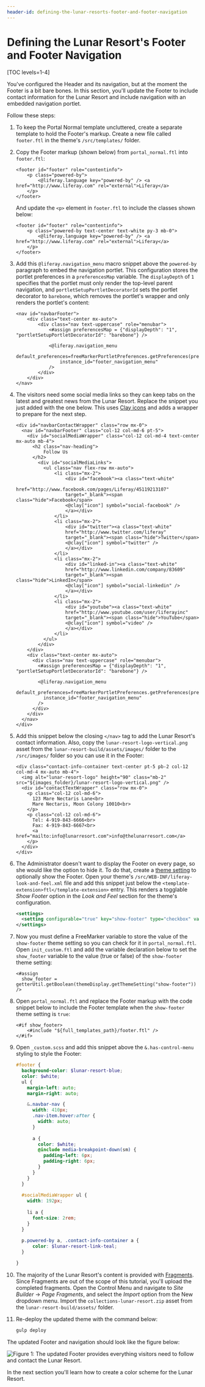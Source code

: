 ```yaml
---
header-id: defining-the-lunar-resorts-footer-and-footer-navigation
---
```


# Defining the Lunar Resort's Footer and Footer Navigation

[TOC levels=1-4]

You've configured the Header and its navigation, but at the moment the Footer is 
a bit bare bones. In this section, you'll update the Footer to include contact 
information for the Lunar Resort and include navigation with an embedded 
navigation portlet. 

Follow these steps:

1.  To keep the Portal Normal template uncluttered, create a separate template 
    to hold the Footer's markup. Create a new file called `footer.ftl` in the 
    theme's `/src/templates/` folder.
    
2.  Copy the Footer markup (shown below) from `portal_normal.ftl` into 
    `footer.ftl`:
    
    ```markup
    <footer id="footer" role="contentinfo">
  		<p class="powered-by">
  			<@liferay.language key="powered-by" /> <a href="http://www.liferay.com" rel="external">Liferay</a>
  		</p>
  	</footer>
    ```
    
    And update the `<p>` element in `footer.ftl` to include the classes shown 
    below:
    
    ```markup
    <footer id="footer" role="contentinfo">
  		<p class="powered-by text-center text-white py-3 mb-0">
  			<@liferay.language key="powered-by" /> <a href="http://www.liferay.com" rel="external">Liferay</a>
  		</p>
  	</footer>
    ```     

3.  Add this `@liferay.navigation_menu` macro snippet above the `powered-by` 
    paragraph to embed the navigation portlet. This configuration stores the 
    portlet preferences in a `preferencesMap` variable. The `displayDepth` of 
    `1` specifies that the portlet must only render the top-level parent 
    navigation, and `portletSetupPortletDecoratorId` sets the portlet decorator 
    to `barebone`, which removes the portlet's wrapper and only renders the 
    portlet's content:

    ```markup
    <nav id="navbarFooter">
    	<div class="text-center mx-auto">
    		<div class="nav text-uppercase" role="menubar">
    			<#assign preferencesMap = {"displayDepth": "1", "portletSetupPortletDecoratorId": "barebone"} />

    			<@liferay.navigation_menu
    				default_preferences=freeMarkerPortletPreferences.getPreferences(preferencesMap)
    				instance_id="footer_navigation_menu"
    			/>
    		</div>
    	</div>
    </nav>
    ```

4.  The visitors need some social media links so they can keep tabs on the 
    latest and greatest news from the Lunar Resort. Replace the snippet you just 
    added with the one below. This uses [Clay icons](https://clayui.com/docs/components/icons.html) 
    and adds a wrapper to prepare for the next step.
    
    ```markup
    <div id="navbarContactWrapper" class="row mx-0">
      <nav id="navbarFooter" class="col-12 col-md-6 pt-5">
        <div id="socialMediaWrapper" class="col-12 col-md-4 text-center mx-auto mb-4">
          <h2 class="nav-heading">
              Follow Us
          </h2>
            <div id="socialMediaLinks">
              <ul class="nav flex-row mx-auto">
                  <li class="mx-2">
                      <div id="facebook"><a class="text-white"
                      href="http://www.facebook.com/pages/Liferay/45119213107" 
                      target="_blank"><span class="hide">Facebook</span>
                      <@clay["icon"] symbol="social-facebook" />
                      </a></div>
                  </li>
                  <li class="mx-2">
                      <div id="twitter"><a class="text-white" 
                      href="http://www.twitter.com/liferay" 
                      target="_blank"><span class="hide">Twitter</span>
                      <@clay["icon"] symbol="twitter" />
                      </a></div>
                  </li>
                  <li class="mx-2">
                      <div id="linked-in"><a class="text-white"
                      href="http://www.linkedin.com/company/83609" 
                      target="_blank"><span class="hide">LinkedIn</span>
                      <@clay["icon"] symbol="social-linkedin" />
                      </a></div>
                  </li>
                  <li class="mx-2">
                      <div id="youtube"><a class="text-white"
                      href="http://www.youtube.com/user/liferayinc" 
                      target="_blank"><span class="hide">YouTube</span>
                      <@clay["icon"] symbol="video" />
                      </a></div>
                  </li>
              </ul>
            </div>
        </div>
        <div class="text-center mx-auto">
          <div class="nav text-uppercase" role="menubar">
            <#assign preferencesMap = {"displayDepth": "1", "portletSetupPortletDecoratorId": "barebone"} />
    
            <@liferay.navigation_menu
              default_preferences=freeMarkerPortletPreferences.getPreferences(preferencesMap)
              instance_id="footer_navigation_menu"
            />
          </div>
        </div>
      </nav>
    </div>
    ```

5.  Add this snippet below the closing `</nav>` tag to add the Lunar Resort's 
    contact information. Also, copy the `lunar-resort-logo-vertical.png` asset 
    from the `lunar-resort-build/assets/images/` folder to the `/src/images/` 
    folder so you can use it in the Footer:

    ```markup
    <div class="contact-info-container text-center pt-5 pb-2 col-12 col-md-4 mx-auto mb-4">
      <img alt="lunar-resort-logo" height="90" class="mb-2" src="${images_folder}/lunar-resort-logo-vertical.png" />
      <div id="contactTextWrapper" class="row mx-0">
        <p class="col-12 col-md-6">
          123 Mare Nectaris Lane<br>
          Mare Nectaris, Moon Colony 10010<br>
        </p>
        <p class="col-12 col-md-6">
          Tel: 4-919-843-6666<br>
          Fax: 4-919-843-6667<br>
          <a href="mailto:info@lunarresort.com">info@thelunarresort.com</a>
        </p>
      </div>
    </div>
    ```
  
6.  The Administrator doesn't want to display the Footer on every page, so she 
    would like the option to hide it. To do that, create a [theme setting](/docs/7-2/frameworks/-/knowledge_base/f/making-configurable-theme-settings) 
    to optionally show the Footer. Open your theme's 
    `/src/WEB-INF/liferay-look-and-feel.xml` file and add this snippet just 
    below the `<template-extension>ftl</template-extension>` entry. This renders 
    a togglable *Show Footer* option in the *Look and Feel* section for the 
    theme's configuration.

    ```xml
    <settings>
      <setting configurable="true" key="show-footer" type="checkbox" value="true" />
    </settings>
    ```

7.  Now you must define a FreeMarker variable to store the value of the 
    `show-footer` theme setting so you can check for it in `portal_normal.ftl`. 
    Open `init_custom.ftl` and add the variable declaration below to set the 
    `show_footer` variable to the value (true or false) of the `show-footer` 
    theme setting:
    
    ```markup
    <#assign
      show_footer = getterUtil.getBoolean(themeDisplay.getThemeSetting("show-footer"))
    />
    ```

8.  Open `portal_normal.ftl` and replace the Footer markup with the code snippet 
    below to include the Footer template when the `show-footer` theme setting is 
    `true`:
    
    ```markup
    <#if show_footer>
  		<#include "${full_templates_path}/footer.ftl" />
  	</#if>
    ```
    
9.  Open `_custom.scss` and add this snippet above the `&.has-control-menu` 
    styling to style the Footer:

    ```scss
    #footer {
      background-color: $lunar-resort-blue;
      color: $white;
      ul {
        margin-left: auto;
        margin-right: auto;

        &.navbar-nav {
          width: 410px;
          .nav-item.hover:after {
            width: auto;
          }
          
          a {
            color: $white;
            @include media-breakpoint-down(sm) {
              padding-left: 6px;
              padding-right: 6px;
            }
          }
        }
      }
      
      #socialMediaWrapper ul {
        width: 192px;
        
        li a {
          font-size: 2rem;
        }
      }
      
      p.powered-by a, .contact-info-container a {
          color: $lunar-resort-link-teal;
      }

    }
    ```

10.  The majority of the Lunar Resort's content is provided with [Fragments](/docs/7-2/frameworks/-/knowledge_base/f/page-fragments). 
     Since Fragments are out of the scope of this tutorial, you'll upload the 
     completed fragments. Open the Control Menu and navigate to *Site Builder* 
     &rarr; *Page Fragments*, and select the *Import* option from the New 
     dropdown menu. Import the `collections-lunar-resort.zip` asset from the 
     `lunar-resort-build/assets/` folder.
    
11.  Re-deploy the updated theme with the command below:

     ```bash
     gulp deploy
     ```

The updated Footer and navigation should look like the figure below:
    
![Figure 1: The updated Footer provides everything visitors need to follow and contact the Lunar Resort.](../../images/theme-tutorial-updated-footer.png)

In the next section you'll learn how to create a color scheme for the Lunar 
Resort. 
